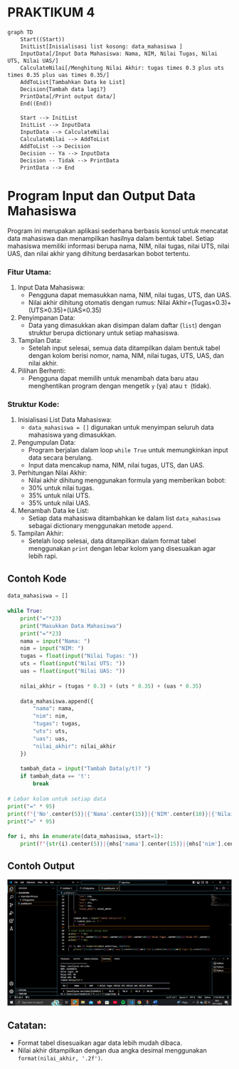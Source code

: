 # PRAKTIKUM 4


```mermaid
graph TD
    Start((Start))
    InitList[Inisialisasi list kosong: data_mahasiswa ]
    InputData[/Input Data Mahasiswa: Nama, NIM, Nilai Tugas, Nilai UTS, Nilai UAS/]
    CalculateNilai[/Menghitung Nilai Akhir: tugas times 0.3 plus uts times 0.35 plus uas times 0.35/]
    AddToList[Tambahkan Data ke List]
    Decision{Tambah data lagi?}
    PrintData[/Print output data/]
    End((End))

    Start --> InitList
    InitList --> InputData
    InputData --> CalculateNilai
    CalculateNilai --> AddToList
    AddToList --> Decision
    Decision -- Ya --> InputData
    Decision -- Tidak --> PrintData
    PrintData --> End
```

# Program Input dan Output Data Mahasiswa
Program ini merupakan aplikasi sederhana berbasis konsol untuk mencatat data mahasiswa dan menampilkan hasilnya dalam bentuk tabel. Setiap mahasiswa memiliki informasi berupa nama, NIM, nilai tugas, nilai UTS, nilai UAS, dan nilai akhir yang dihitung berdasarkan bobot tertentu.

### Fitur Utama:
1. Input Data Mahasiswa:
   - Pengguna dapat memasukkan nama, NIM, nilai tugas, UTS, dan UAS.
   - Nilai akhir dihitung otomatis dengan rumus:
                 Nilai Akhir=(Tugas×0.3)+(UTS×0.35)+(UAS×0.35)
2. Penyimpanan Data:
   - Data yang dimasukkan akan disimpan dalam daftar (```list```) dengan struktur berupa dictionary untuk setiap mahasiswa.
3. Tampilan Data:
   - Setelah input selesai, semua data ditampilkan dalam bentuk tabel dengan kolom berisi nomor, nama, NIM, nilai tugas, UTS, UAS, dan nilai akhir.
4. Pilihan Berhenti:
   - Pengguna dapat memilih untuk menambah data baru atau menghentikan program dengan mengetik ```y``` (ya) atau ```t ```(tidak).

### Struktur Kode:
1. Inisialisasi List Data Mahasiswa:
   - ```data_mahasiswa = []``` digunakan untuk menyimpan seluruh data mahasiswa yang dimasukkan.
2. Pengumpulan Data:
   - Program berjalan dalam loop ```while True``` untuk memungkinkan input data secara berulang.
   - Input data mencakup nama, NIM, nilai tugas, UTS, dan UAS.
3. Perhitungan Nilai Akhir:
   - Nilai akhir dihitung menggunakan formula yang memberikan bobot:
   - 30% untuk nilai tugas.
   - 35% untuk nilai UTS.
   - 35% untuk nilai UAS.
4. Menambah Data ke List:
   - Setiap data mahasiswa ditambahkan ke dalam list ```data_mahasiswa``` sebagai dictionary menggunakan metode ```append```.
5. Tampilan Akhir:
   - Setelah loop selesai, data ditampilkan dalam format tabel menggunakan ```print``` dengan lebar kolom yang disesuaikan agar lebih rapi.

## Contoh Kode
```python
data_mahasiswa = []

while True:
    print("="*23)
    print("Masukkan Data Mahasiswa")
    print("="*23)
    nama = input("Nama: ")
    nim = input("NIM: ")
    tugas = float(input("Nilai Tugas: "))
    uts = float(input("Nilai UTS: "))
    uas = float(input("Nilai UAS: "))

    nilai_akhir = (tugas * 0.3) + (uts * 0.35) + (uas * 0.35)

    data_mahasiswa.append({
        "nama": nama,
        "nim": nim,
        "tugas": tugas,
        "uts": uts,
        "uas": uas,
        "nilai_akhir": nilai_akhir
    })

    tambah_data = input("Tambah Data(y/t)? ")
    if tambah_data == 't':
        break

# Lebar kolom untuk setiap data
print("=" * 95)
print(f"{'No'.center(5)}|{'Nama'.center(15)}|{'NIM'.center(10)}|{'Nilai Tugas'.center(13)}|{'Nilai UTS'.center(10)}|{'Nilai UAS'.center(10)}|{'Nilai Akhir'.center(10)}")
print("=" * 95)

for i, mhs in enumerate(data_mahasiswa, start=1):
    print(f"{str(i).center(5)}|{mhs['nama'].center(15)}|{mhs['nim'].center(10)}|{str(mhs['tugas']).center(13)}|{str(mhs['uts']).center(10)}|{str(mhs['uas']).center(10)}|{format(mhs['nilai_akhir'], '.2f').center(10)}")

```

## Contoh Output

![Output](/sspemrovelly.png)

## Catatan: 
- Format tabel disesuaikan agar data lebih mudah dibaca.
- Nilai akhir ditampilkan dengan dua angka desimal menggunakan ```format(nilai_akhir, '.2f')```.
